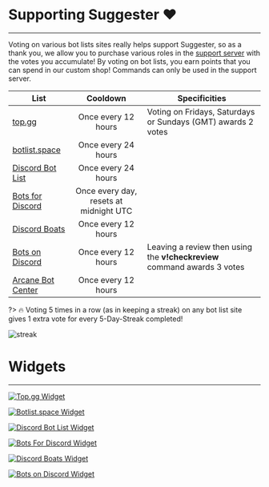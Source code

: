 
# Supporting Suggester ❤
---

Voting on various bot lists sites really helps support Suggester, so as a thank you, we allow you to purchase various roles in the [support server](https://suggester.js.org/support) with the votes you accumulate! By voting on bot lists, you earn points that you can spend in our custom shop!
Commands can only be used in the support server.


| List                                                                               |                Cooldown                      |  Specificities       |
|------------------------------------------------------------------------------------|:--------------------------------------------:|----------------------|
|  [top.gg](https://top.gg/bot/564426594144354315/vote)                              | Once every 12 hours                          | Voting on Fridays, Saturdays or Sundays (GMT) awards 2 votes
|  [botlist.space](https://botlist.space/bot/564426594144354315/upvote)              | Once every 24 hours                          |
|  [Discord Bot List](https://discordbotlist.com/bots/564426594144354315/upvote)     | Once every 24 hours                          |
|  [Bots for Discord](https://botsfordiscord.com/bot/564426594144354315/vote)        | Once every day, resets at midnight UTC       | 
|  [Discord Boats](https://discord.boats/bot/564426594144354315/vote)                | Once every 12 hours |
|  [Bots on Discord](https://bots.ondiscord.xyz/bots/564426594144354315/review)      | Once every 12 hours | Leaving a review then using the **v!checkreview** command awards 3 votes 
|  [Arcane Bot Center](https://arcane-botcenter.xyz/bot/564426594144354315)          | Once every 12 hours |

?> 🔥 Voting 5 times in a row (as in keeping a streak) on any bot list site gives 1 extra vote for every 5-Day-Streak completed!

![streak](https://media3.giphy.com/media/443kbHqcFFwOvTuAWf/giphy.gif)



# Widgets
---
[![Top.gg Widget](https://discordbots.org/api/widget/564426594144354315.svg)](https://discordbots.org/bot/564426594144354315)

[![Botlist.space Widget](https://api.botlist.space/widget/564426594144354315/2)](https://botlist.space/bot/564426594144354315?utm_source=bls&utm_medium=widget&utm_campaign=564426594144354315)

[![Discord Bot List Widget](https://discordbotlist.com/bots/564426594144354315/widget)](https://discordbotlist.com/bots/564426594144354315)

[![Bots For Discord Widget](https://botsfordiscord.com/api/bot/564426594144354315/widget)](https://botsfordiscord.com/bots/564426594144354315)

[![Discord Boats Widget](https://discord.boats/api/widget/564426594144354315)](https://discord.boats/bot/564426594144354315)

[![Bots on Discord Widget](https://bots.ondiscord.xyz/bots/564426594144354315/embed?showGuilds=true)](https://bots.ondiscord.xyz/bots/564426594144354315)

